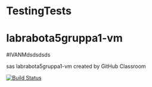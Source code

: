 
# TestingTests
# labrabota5gruppa1-vm
#IVANMdsdsdsds



sas
labrabota5gruppa1-vm created by GitHub Classroom

[![Build Status](https://travis-ci.com/rexxmagtar/Lab5TPNo-money.svg?branch=master)](https://travis-ci.com/rexxmagtar/Lab5TPNo-money)
